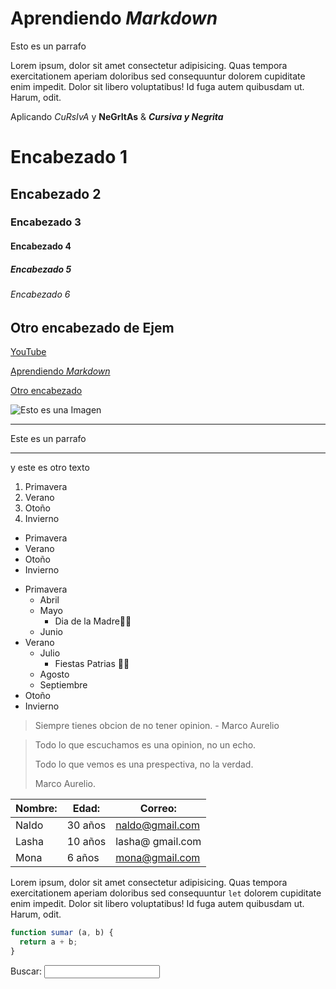 # Aprendiendo _Markdown_

Esto es un parrafo

Lorem ipsum, dolor sit amet consectetur adipisicing. Quas tempora exercitationem aperiam doloribus sed
consequuntur
dolorem cupiditate enim impedit. Dolor sit libero voluptatibus! Id fuga autem quibusdam ut. Harum, odit.

Aplicando _CuRsIvA_ y **NeGrItAs** & **_Cursiva y Negrita_**

# Encabezado 1

## Encabezado 2

### Encabezado 3

#### Encabezado 4

##### Encabezado 5

###### Encabezado 6

## Otro encabezado de Ejem

[YouTube](https://youtube.com/TheLeonaldo99)

[Aprendiendo _Markdown_](#aprendiendo-markdown)

[Otro encabezado](#otro-encabezado-de-ejem)

![Esto es una Imagen](https://jonmircha.com/img/blog/this-is-javascript.jpg)

---

Este es un parrafo

---

y este es otro texto

1. Primavera
2. Verano
3. Otoño
4. Invierno

- Primavera
- Verano
- Otoño
- Invierno

* Primavera
  - Abril
  - Mayo
    - Dia de la Madre🎇🎉
  - Junio
* Verano
  - Julio
    - Fiestas Patrias 🎊🎆
  - Agosto
  - Septiembre
* Otoño
* Invierno

> Siempre tienes obcion de no tener opinion. - Marco Aurelio

> Todo lo que escuchamos es una opinion, no un echo.
>
> Todo lo que vemos es una prespectiva, no la verdad.
>
> Marco Aurelio.

| Nombre: | Edad:   | Correo:          |
| ------- | ------- | ---------------- |
| Naldo   | 30 años | naldo@gmail.com  |
| Lasha   | 10 años | lasha@ gmail.com |
| Mona    | 6 años  | mona@gmail.com   |

Lorem ipsum, dolor sit amet consectetur adipisicing. Quas tempora exercitationem aperiam doloribus sed
consequuntur `let`
dolorem cupiditate enim impedit. Dolor sit libero voluptatibus! Id fuga autem quibusdam ut. Harum, odit.

```js
function sumar (a, b) {
  return a + b;
}
```

<form>
<label for="q">Buscar:</label>
<input type ="search" name="q" id="q">
</form>